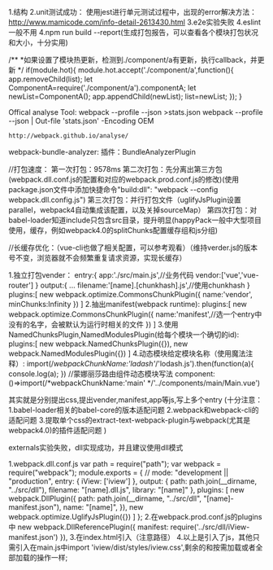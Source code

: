 <!-- vue-cli结构和测试 -->
1.结构
2.unit测试成功：
 使用jest进行单元测试过程中，出现的error解决方法：http://www.mamicode.com/info-detail-2613430.html
3.e2e实验失败
4.eslint一般不用
4.npm run build --report(生成打包报告，可以查看各个模块打包状况和大小，十分实用)



<!-- 模块热更新（了解实现流程用，实际项目不需要，相关loader实现了） -->
/**
*如果设置了模块热更新，检测到./component/a有更新，执行callback，并更新
*/
if(module.hot){
    module.hot.accept('./component/a',function(){
        app.removeChild(list);
        let ComponentA=require('./component/a').componentA;
        let newList=ComponentA();
        app.appendChild(newList);
        list=newList;
    });
}

<!-- 实战优化，以vue项目中的first-project(高仿饿了么)项目为实例进行操作 -->
Offical analyse Tool:
    webpack --profile --json >stats.json
    webpack --profile --json | Out-file 'stats.json' -Encoding OEM

    http://webpack.github.io/analyse/

webpack-bundle-analyzer:
    插件：BundleAnalyzerPlugin

//打包速度：
    第一次打包：9578ms
    第二次打包：先分离出第三方包(webpack.dll.conf.js的配置和对应的webpack.prod.conf.js的修改)(使用package.json文件中添加快捷命令"build:dll": "webpack --config    webpack.dll.config.js")
    第三次打包：并行打包文件（uglifyJsPlugin设置parallel，webpack4自动集成该配置，以及关掉sourceMap）
    第四次打包：对babel-loader知道include只包含src目录，提升明显(happyPack一般中大型项目使用，缓存，例如webpack4.0的splitChunks配置缓存组和js分组)

//长缓存优化：（vue-cli也做了相关配置，可以参考观看）（维持verder.js的版本号不变，浏览器就不会频繁重复请求资源，实现长缓存）

1.独立打包vender：
entry:{
    app:'./src/main.js',//业务代码
    vendor:['vue','vue-router']
}
output:{
    ...
    filename:'[name].[chunkhash].js',//使用chunkhash
}
plugins:[
    new webpack.optimize.CommonsChunkPlugin({
        name:'vendor',
        minChunks:Infinity
    })
]
2.抽出manifest(webpack runtime):
plugins:[
       new webpack.optimize.CommonsChunkPlugin({
        name:'manifest',//选一个entry中没有的名字，会被默认为运行时相关的文件
    })
]
3.使用NamedChunksPlugin,NamedModulesPlugin(给每个模块一个确切的id):
plugins:[
    new webpack.NamedChunksPlugin({}),
    new webpack.NamedModulesPlugin({})
]
4.动态模块给定模块名称（使用魔法注释）:
import(/*webpackChunkName:'ladash'*/'lodash.js').then(function(a){
    console.log(a);
})
//蒙娜丽莎路由组件动态模块写法 component:()=>import(/*webpackChunkName:'main' */'../components/main/Main.vue')


<!-- 多页面应用配置(morepage-project)-->
其实就是分别提出css,提出vender,manifest,app等js,写上多个entry
(十分注意：
1.babel-loader相关的babel-core的版本适配问题
2.webpack和webpack-cli的适配问题
3.提取单个css的extract-text-webpack-plugin与webpack(尤其是webpack4.0)的插件适配问题
)



<!-- dll和external -->
externals实验失败，dll实现成功，并且建议使用dll模式

1.webpack.dll.conf.js
    var path = require("path");
    var webpack = require("webpack");
    module.exports = {
        // mode: "development || "production",
        entry: {
            iView: ['iview']
        },
        output: {
            path: path.join(__dirname, "../src/dll"),
            filename: "[name].dll.js",
            library: "[name]"
        },
        plugins: [
            new webpack.DllPlugin({
                path: path.join(__dirname, "../src/dll", "[name]-manifest.json"),
                name: "[name]",
            }),
            new webpack.optimize.UglifyJsPlugin({})
        ]
    };
2.在webpack.prod.conf.js的plugins中 new webpack.DllReferencePlugin({
      manifest: require('../src/dll/iView-manifest.json')
    }),
3.在index.html引入<script src="./src/dll/iView.dll.js"></script>（注意路径）
4.以上是引入了js，其他只需引入在main.js中import 'iview/dist/styles/iview.css',剩余的和按需加载或者全部加载的操作一样;